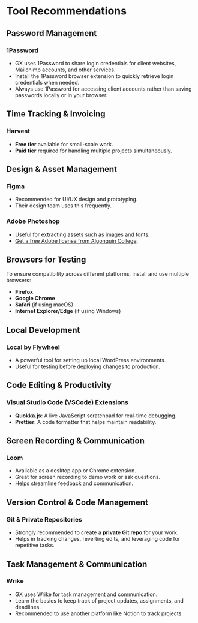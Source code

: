 # Tool Recommendations

## Password Management
### 1Password
- GX uses 1Password to share login credentials for client websites, Mailchimp accounts, and other services.
- Install the 1Password browser extension to quickly retrieve login credentials when needed.
- Always use 1Password for accessing client accounts rather than saving passwords locally or in your browser.

## Time Tracking & Invoicing
### **Harvest**
- **Free tier** available for small-scale work.
- **Paid tier** required for handling multiple projects simultaneously.

## Design & Asset Management
### **Figma**
- Recommended for UI/UX design and prototyping.
- Their design team uses this frequently.

### **Adobe Photoshop**
- Useful for extracting assets such as images and fonts.
- [Get a free Adobe license from Algonquin College](https://www.algonquincollege.com/byod/adobe/).

## Browsers for Testing
To ensure compatibility across different platforms, install and use multiple browsers:
- **Firefox**
- **Google Chrome**
- **Safari** (if using macOS)
- **Internet Explorer/Edge** (if using Windows)

## Local Development
### **Local by Flywheel**
- A powerful tool for setting up local WordPress environments.
- Useful for testing before deploying changes to production.

## Code Editing & Productivity
### **Visual Studio Code (VSCode) Extensions**
- **Quokka.js**: A live JavaScript scratchpad for real-time debugging.
- **Prettier**: A code formatter that helps maintain readability.

## Screen Recording & Communication
### **Loom**
- Available as a desktop app or Chrome extension.
- Great for screen recording to demo work or ask questions.
- Helps streamline feedback and communication.

## Version Control & Code Management
### **Git & Private Repositories**
- Strongly recommended to create a **private Git repo** for your work.
- Helps in tracking changes, reverting edits, and leveraging code for repetitive tasks.

## Task Management & Communication
### **Wrike**
- GX uses Wrike for task management and communication.
- Learn the basics to keep track of project updates, assignments, and deadlines.
- Recommended to use another platform like Notion to track projects.
